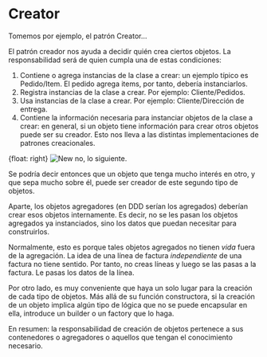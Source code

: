 # Creator

Tomemos por ejemplo, el patrón Creator…

El patrón creador nos ayuda a decidir quién crea ciertos objetos. La responsabilidad será de quien cumpla una de estas condiciones:

1. Contiene o agrega instancias de la clase a crear: un ejemplo típico es Pedido/Item. El pedido agrega items, por tanto, debería instanciarlos.
2. Registra instancias de la clase a crear. Por ejemplo: Cliente/Pedidos.
3. Usa instancias de la clase a crear. Por ejemplo: Cliente/Dirección de entrega. 
4. Contiene la información necesaria para instanciar objetos de la clase a crear: en general, si un objeto tiene información para crear otros objetos puede ser su creador. Esto nos lleva a las distintas implementaciones de patrones creacionales.

{float: right}
![New no, lo siguiente.](images/new-no-lo-siguiente.png)

Se podría decir entonces que un objeto que tenga mucho interés en otro, y que sepa mucho sobre él, puede ser creador de este segundo tipo de objetos.

Aparte, los objetos agregadores (en DDD serían los agregados) deberían crear esos objetos internamente. Es decir, no se les pasan los objetos agregados ya instanciados, sino los datos que puedan necesitar para construirlos.

Normalmente, esto es porque tales objetos agregados no tienen _vida_ fuera de la agregación. La idea de una línea de factura _independiente_ de una factura no tiene sentido. Por tanto, no creas líneas y luego se las pasas a la factura. Le pasas los datos de la línea.

Por otro lado, es muy conveniente que haya un solo lugar para la creación de cada tipo de objetos. Más allá de su función constructora, si la creación de un objeto implica algún tipo de lógica que no se puede encapsular en ella, introduce un builder o un factory que lo haga.

En resumen: la responsabilidad de creación de objetos pertenece a sus contenedores o agregadores o aquellos que tengan el conocimiento necesario.
